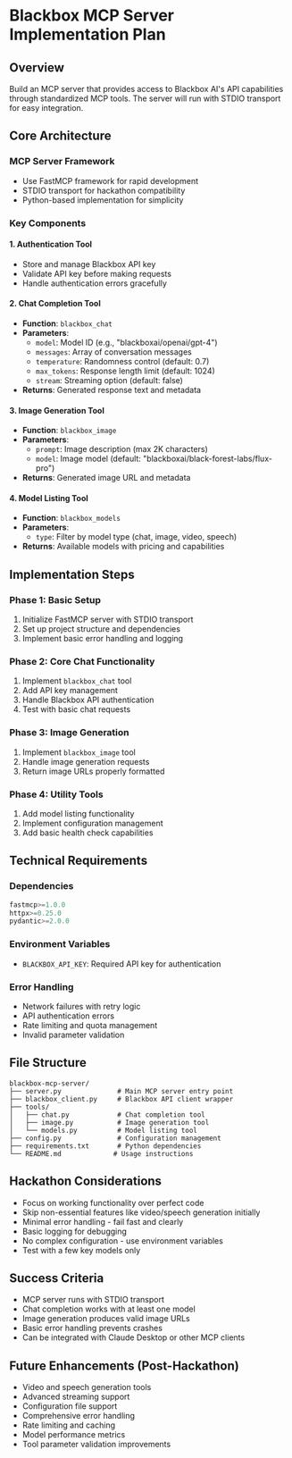 # Blackbox MCP Server Implementation Plan

## Overview
Build an MCP server that provides access to Blackbox AI's API capabilities through standardized MCP tools. The server will run with STDIO transport for easy integration.

## Core Architecture

### MCP Server Framework
- Use FastMCP framework for rapid development
- STDIO transport for hackathon compatibility
- Python-based implementation for simplicity

### Key Components

#### 1. Authentication Tool
- Store and manage Blackbox API key
- Validate API key before making requests
- Handle authentication errors gracefully

#### 2. Chat Completion Tool
- **Function**: `blackbox_chat`
- **Parameters**: 
  - `model`: Model ID (e.g., "blackboxai/openai/gpt-4")
  - `messages`: Array of conversation messages
  - `temperature`: Randomness control (default: 0.7)
  - `max_tokens`: Response length limit (default: 1024)
  - `stream`: Streaming option (default: false)
- **Returns**: Generated response text and metadata

#### 3. Image Generation Tool
- **Function**: `blackbox_image`
- **Parameters**:
  - `prompt`: Image description (max 2K characters)
  - `model`: Image model (default: "blackboxai/black-forest-labs/flux-pro")
- **Returns**: Generated image URL and metadata

#### 4. Model Listing Tool
- **Function**: `blackbox_models`
- **Parameters**: 
  - `type`: Filter by model type (chat, image, video, speech)
- **Returns**: Available models with pricing and capabilities

## Implementation Steps

### Phase 1: Basic Setup
1. Initialize FastMCP server with STDIO transport
2. Set up project structure and dependencies
3. Implement basic error handling and logging

### Phase 2: Core Chat Functionality
1. Implement `blackbox_chat` tool
2. Add API key management
3. Handle Blackbox API authentication
4. Test with basic chat requests

### Phase 3: Image Generation
1. Implement `blackbox_image` tool
2. Handle image generation requests
3. Return image URLs properly formatted

### Phase 4: Utility Tools
1. Add model listing functionality
2. Implement configuration management
3. Add basic health check capabilities

## Technical Requirements

### Dependencies
```python
fastmcp>=1.0.0
httpx>=0.25.0
pydantic>=2.0.0
```

### Environment Variables
- `BLACKBOX_API_KEY`: Required API key for authentication

### Error Handling
- Network failures with retry logic
- API authentication errors
- Rate limiting and quota management
- Invalid parameter validation

## File Structure
```
blackbox-mcp-server/
├── server.py              # Main MCP server entry point
├── blackbox_client.py     # Blackbox API client wrapper
├── tools/
│   ├── chat.py            # Chat completion tool
│   ├── image.py           # Image generation tool
│   └── models.py          # Model listing tool
├── config.py              # Configuration management
├── requirements.txt       # Python dependencies
└── README.md             # Usage instructions
```

## Hackathon Considerations
- Focus on working functionality over perfect code
- Skip non-essential features like video/speech generation initially
- Minimal error handling - fail fast and clearly
- Basic logging for debugging
- No complex configuration - use environment variables
- Test with a few key models only

## Success Criteria
- MCP server runs with STDIO transport
- Chat completion works with at least one model
- Image generation produces valid image URLs
- Basic error handling prevents crashes
- Can be integrated with Claude Desktop or other MCP clients

## Future Enhancements (Post-Hackathon)
- Video and speech generation tools
- Advanced streaming support
- Configuration file support
- Comprehensive error handling
- Rate limiting and caching
- Model performance metrics
- Tool parameter validation improvements